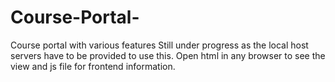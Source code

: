 # Course-Portal-
Course portal with various features
Still under progress as  the local host servers have to be provided to use this.
Open html in any browser to see the view and js file for frontend information.
